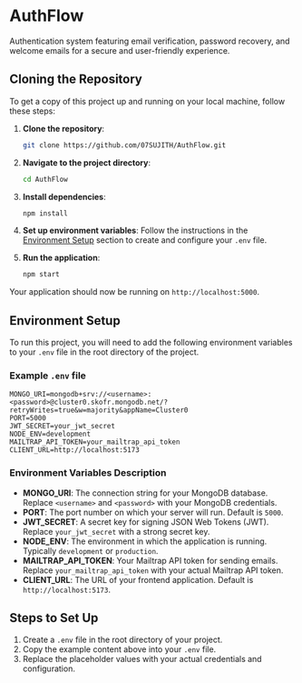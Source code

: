 # AuthFlow

Authentication system featuring email verification, password recovery, and welcome emails for a secure and user-friendly experience.

## Cloning the Repository

To get a copy of this project up and running on your local machine, follow these steps:

1. **Clone the repository**:
   ```sh
   git clone https://github.com/07SUJITH/AuthFlow.git
   ```
2. **Navigate to the project directory**:
   ```sh
   cd AuthFlow
   ```
3. **Install dependencies**:
   ```sh
   npm install
   ```
4. **Set up environment variables**:
   Follow the instructions in the [Environment Setup](#environment-setup) section to create and configure your `.env` file.

5. **Run the application**:
   ```sh
   npm start
   ```

Your application should now be running on `http://localhost:5000`.

## Environment Setup

To run this project, you will need to add the following environment variables to your `.env` file in the root directory of the project.

### Example `.env` file

```properties
MONGO_URI=mongodb+srv://<username>:<password>@cluster0.skofr.mongodb.net/?retryWrites=true&w=majority&appName=Cluster0
PORT=5000
JWT_SECRET=your_jwt_secret
NODE_ENV=development
MAILTRAP_API_TOKEN=your_mailtrap_api_token
CLIENT_URL=http://localhost:5173
```

### Environment Variables Description

- **MONGO_URI**: The connection string for your MongoDB database. Replace `<username>` and `<password>` with your MongoDB credentials.
- **PORT**: The port number on which your server will run. Default is `5000`.
- **JWT_SECRET**: A secret key for signing JSON Web Tokens (JWT). Replace `your_jwt_secret` with a strong secret key.
- **NODE_ENV**: The environment in which the application is running. Typically `development` or `production`.
- **MAILTRAP_API_TOKEN**: Your Mailtrap API token for sending emails. Replace `your_mailtrap_api_token` with your actual Mailtrap API token.
- **CLIENT_URL**: The URL of your frontend application. Default is `http://localhost:5173`.

## Steps to Set Up

1. Create a `.env` file in the root directory of your project.
2. Copy the example content above into your `.env` file.
3. Replace the placeholder values with your actual credentials and configuration.
